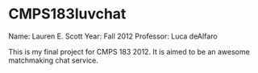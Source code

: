 CMPS183luvchat
==============

Name: Lauren E. Scott
Year: Fall 2012
Professor: Luca deAlfaro

This is my final project for CMPS 183 2012. It is aimed to be an awesome matchmaking chat service.
